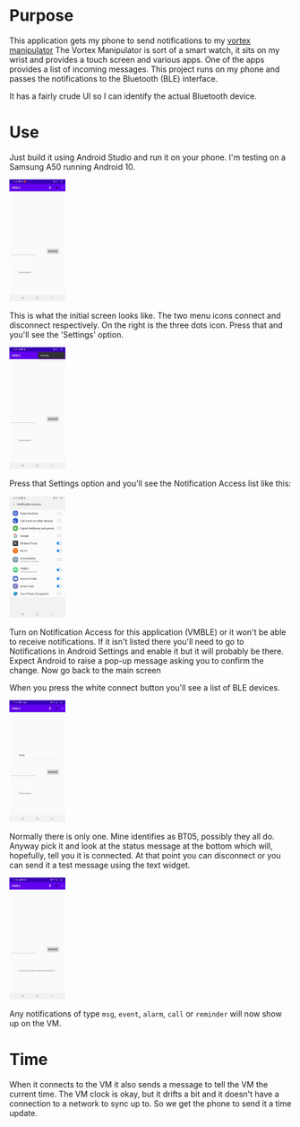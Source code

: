 # Purpose

This application gets my phone to send notifications to my [vortex manipulator](https://github.com/RogerParkinson/vortex-manipulator)
The Vortex Manipulator is sort of a smart watch, it sits on my wrist and provides a touch screen and various apps. One of the apps
provides a list of incoming messages. This project runs on my phone and passes the notifications to the Bluetooth (BLE) interface.

It has a fairly crude UI so I can identify the actual Bluetooth device.

# Use

Just build it using Android Studio and run it on your phone. I'm testing on a Samsung A50 running Android 10. 

<img src="images/VMBLE.jpg" width="100"/>

This is what the initial screen looks like. The two menu icons connect and disconnect respectively. On the right is the three dots icon. Press that and you'll see the 'Settings' option.

<img src="images/VMBLE-settings.jpg" width="100"/>

Press that Settings option and you'll see the Notification Access list like this: 

<img src="images/VMBLE-Notification-Access.jpg" width="100"/>

Turn on Notification Access for this application (VMBLE) or it won't be able to receive notifications. If it isn't listed there you'll need to go to Notifications in Android Settings and enable it but it will probably be there. Expect Android to raise a pop-up message asking you to confirm the change. Now go back to the main screen

When you press the white connect button you'll see a list of BLE devices.

<img src="images/VMBLE-Connect1.jpg?resize=200%2C159" width="100"/>
    
Normally there is only one. Mine identifies as BT05, possibly they all do. Anyway pick it and look at the status message at the bottom which will, hopefully, tell you it is connected. At that point you can disconnect or you can send it a test message using the text widget.

<img src="images/VMBLE-Connect2.jpg" width="100"/>

Any notifications of type `msg`, `event`, `alarm`, `call` or `reminder` will now show up on the VM.

# Time

When it connects to the VM it also sends a message to tell the VM the current time. The VM clock is okay, but it drifts a bit and it doesn't have a connection to a network to sync up to. So we get the phone to send it a time update.
